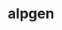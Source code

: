---
title: "alpgen"
layout: cache
categories: [package, develop]
meta: {"compilers": ["none"], "num_specs": 8, "num_specs_by_stack": {"hep": 8, "root": 8}, "oss": ["ubuntu22.04"], "platforms": ["linux"], "stacks": ["hep", "root"], "targets": ["x86_64_v3"], "versions": ["2.1.4"]}
spec_details: [{"compiler": "none", "hash": "brkxkr24rphjezejrig3biua3424fgjv", "os": "ubuntu22.04", "platform": "linux", "size": "-", "stacks": ["hep", "root"], "target": "x86_64_v3", "variants": ["build_system=cmake", "build_type=Release", "generator=make", "~ipo", "patches:=5c7a3c0", "recipe=sft"], "versions": ["2.1.4"]}, {"compiler": "none", "hash": "dgga4clivlzjkxcxymaa2inajuhxpfsi", "os": "ubuntu22.04", "platform": "linux", "size": "-", "stacks": ["hep", "root"], "target": "x86_64_v3", "variants": ["build_system=cmake", "build_type=Release", "generator=make", "~ipo", "patches:=5c7a3c0", "recipe=sft"], "versions": ["2.1.4"]}, {"compiler": "none", "hash": "hg3izkctaxpb4ig4kzamm4thuoluwcjh", "os": "ubuntu22.04", "platform": "linux", "size": "-", "stacks": ["hep", "root"], "target": "x86_64_v3", "variants": ["build_system=cmake", "build_type=Release", "generator=make", "~ipo", "patches:=5c7a3c0", "recipe=sft"], "versions": ["2.1.4"]}, {"compiler": "none", "hash": "pllijubj4oc55k3y7zcxtolxj3mzbfgm", "os": "ubuntu22.04", "platform": "linux", "size": "-", "stacks": ["hep", "root"], "target": "x86_64_v3", "variants": ["build_system=cmake", "build_type=Release", "generator=make", "~ipo", "patches:=5c7a3c0", "recipe=sft"], "versions": ["2.1.4"]}, {"compiler": "none", "hash": "qdictuedgtoballxi3efgv3wwgj6qpij", "os": "ubuntu22.04", "platform": "linux", "size": "-", "stacks": ["hep", "root"], "target": "x86_64_v3", "variants": ["build_system=cmake", "build_type=Release", "generator=make", "~ipo", "patches:=5c7a3c0", "recipe=sft"], "versions": ["2.1.4"]}, {"compiler": "none", "hash": "rhvryrf2yibvrdtkpw4o2kuvqzcbih3n", "os": "ubuntu22.04", "platform": "linux", "size": "-", "stacks": ["hep", "root"], "target": "x86_64_v3", "variants": ["build_system=cmake", "build_type=Release", "generator=make", "~ipo", "patches:=5c7a3c0", "recipe=sft"], "versions": ["2.1.4"]}, {"compiler": "none", "hash": "tmbzqkjyty6wqmpfsy5walbgov26bbpz", "os": "ubuntu22.04", "platform": "linux", "size": "-", "stacks": ["hep", "root"], "target": "x86_64_v3", "variants": ["build_system=cmake", "build_type=Release", "generator=make", "~ipo", "patches:=5c7a3c0", "recipe=sft"], "versions": ["2.1.4"]}, {"compiler": "none", "hash": "uknftveuur4rwuizamagx65ofnhl5ora", "os": "ubuntu22.04", "platform": "linux", "size": "-", "stacks": ["hep", "root"], "target": "x86_64_v3", "variants": ["build_system=cmake", "build_type=Release", "generator=make", "~ipo", "patches:=5c7a3c0", "recipe=sft"], "versions": ["2.1.4"]}]
---